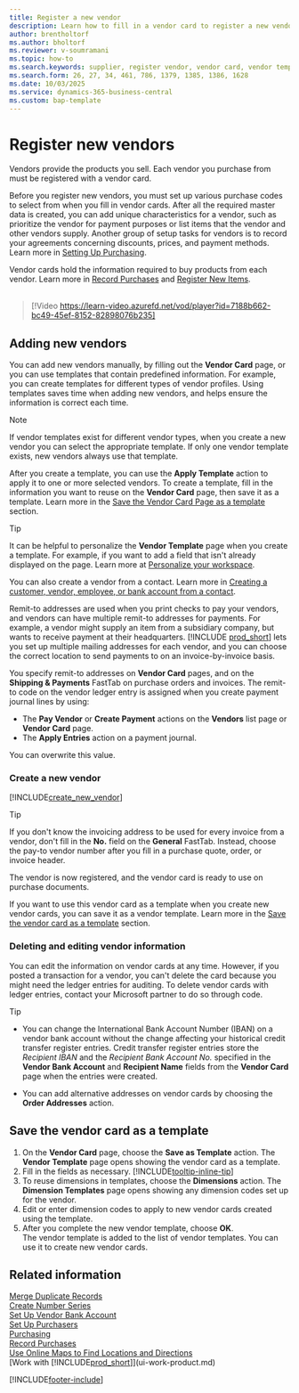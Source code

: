 ```yaml
---
title: Register a new vendor
description: Learn how to fill in a vendor card to register a new vendor or supplier, and how to save vendor cards as templates.
author: brentholtorf
ms.author: bholtorf
ms.reviewer: v-soumramani
ms.topic: how-to
ms.search.keywords: supplier, register vendor, vendor card, vendor template, create vendor, add vendor, new vendor, create new vendor, add new vendor
ms.search.form: 26, 27, 34, 461, 786, 1379, 1385, 1386, 1628
ms.date: 10/03/2025
ms.service: dynamics-365-business-central
ms.custom: bap-template
---
```


# Register new vendors

Vendors provide the products you sell. Each vendor you purchase from must be registered with a vendor card.

Before you register new vendors, you must set up various purchase codes to select from when you fill in vendor cards. After all the required master data is created, you can add unique characteristics for a vendor, such as prioritize the vendor for payment purposes or list items that the vendor and other vendors supply. Another group of setup tasks for vendors is to record your agreements concerning discounts, prices, and payment methods. Learn more in [Setting Up Purchasing](purchasing-setup-purchasing.md).

Vendor cards hold the information required to buy products from each vendor. Learn more in [Record Purchases](purchasing-how-record-purchases.md) and [Register New Items](inventory-how-register-new-items.md).
<br /><br />  

> [!Video https://learn-video.azurefd.net/vod/player?id=7188b662-bc49-45ef-8152-82898076b235]

## Adding new vendors

You can add new vendors manually, by filling out the **Vendor Card** page, or you can use templates that contain predefined information. For example, you can create templates for different types of vendor profiles. Using templates saves time when adding new vendors, and helps ensure the information is correct each time.

> [!NOTE]  
> If vendor templates exist for different vendor types, when you create a new vendor you can select the appropriate template. If only one vendor template exists, new vendors always use that template.

After you create a template, you can use the **Apply Template** action to apply it to one or more selected vendors. To create a template, fill in the information you want to reuse on the **Vendor Card** page, then save it as a template. Learn more in the [Save the Vendor Card Page as a template](purchasing-how-register-new-vendors.md#save-the-vendor-card-as-a-template) section.

> [!TIP]
> It can be helpful to personalize the **Vendor Template** page when you create a template. For example, if you want to add a field that isn't already displayed on the page. Learn more at [Personalize your workspace](/dynamics365/business-central/ui-personalization-user#start-personalizing-by-using-the-personalization-mode).

You can also create a vendor from a contact. Learn more in [Creating a customer, vendor, employee, or bank account from a contact](marketing-create-contact-companies.md#create-a-customer-vendor-employee-or-bank-account-from-a-contact).

Remit-to addresses are used when you print checks to pay your vendors, and vendors can have multiple remit-to addresses for payments. For example, a vendor might supply an item from a subsidiary company, but wants to receive payment at their headquarters. [!INCLUDE [prod_short](includes/prod_short.md)] lets you set up multiple mailing addresses for each vendor, and you can choose the correct location to send payments to on an invoice-by-invoice basis.

You specify remit-to addresses on **Vendor Card** pages, and on the **Shipping & Payments** FastTab on purchase orders and invoices. The remit-to code on the vendor ledger entry is assigned when you create payment journal lines by using:

* The **Pay Vendor** or **Create Payment** actions on the **Vendors** list page or **Vendor Card** page.
* The **Apply Entries** action on a payment journal.

You can overwrite this value.

### Create a new vendor

[!INCLUDE[create_new_vendor](includes/create_new_vendor.md)]

> [!TIP]  
> If you don't know the invoicing address to be used for every invoice from a vendor, don't fill in the **No.** field on the **General** FastTab. Instead, choose the pay-to vendor number after you fill in a purchase quote, order, or invoice header.

The vendor is now registered, and the vendor card is ready to use on purchase documents.

If you want to use this vendor card as a template when you create new vendor cards, you can save it as a vendor template. Learn more in the [Save the vendor card as a template](#save-the-vendor-card-as-a-template) section.

### Deleting and editing vendor information

You can edit the information on vendor cards at any time. However, if you posted a transaction for a vendor, you can't delete the card because you might need the ledger entries for auditing. To delete vendor cards with ledger entries, contact your Microsoft partner to do so through code.

> [!TIP]
> - You can change the International Bank Account Number (IBAN) on a vendor bank account without the change affecting your historical credit transfer register entries. Credit transfer register entries store the *Recipient IBAN* and the *Recipient Bank Account No.* specified in the **Vendor Bank Account** and **Recipient Name** fields from the **Vendor Card** page when the entries were created.
>
> - You can add alternative addresses on vendor cards by choosing the **Order Addresses** action.

## Save the vendor card as a template

1. On the **Vendor Card** page, choose the **Save as Template** action. The **Vendor Template** page opens showing the vendor card as a template.
2. Fill in the fields as necessary. [!INCLUDE[tooltip-inline-tip](includes/tooltip-inline-tip_md.md)]
3. To reuse dimensions in templates, choose the **Dimensions** action. The **Dimension Templates** page opens showing any dimension codes set up for the vendor.
4. Edit or enter dimension codes to apply to new vendor cards created using the template.
5. After you complete the new vendor template, choose **OK**.  
   The vendor template is added to the list of vendor templates. You can use it to create new vendor cards.

## Related information

[Merge Duplicate Records](sales-how-merge-duplicate-records.md)  
[Create Number Series](ui-create-number-series.md)  
[Set Up Vendor Bank Account](purchasing-how-set-up-vendors-bank-accounts.md)  
[Set Up Purchasers](purchasing-how-setup-purchasers.md)  
[Purchasing](purchasing-manage-purchasing.md)  
[Record Purchases](purchasing-how-record-purchases.md)  
[Use Online Maps to Find Locations and Directions](across-online-maps.md)  
[Work with [!INCLUDE[prod_short](includes/prod_short.md)]](ui-work-product.md)  

[!INCLUDE[footer-include](includes/footer-banner.md)]
